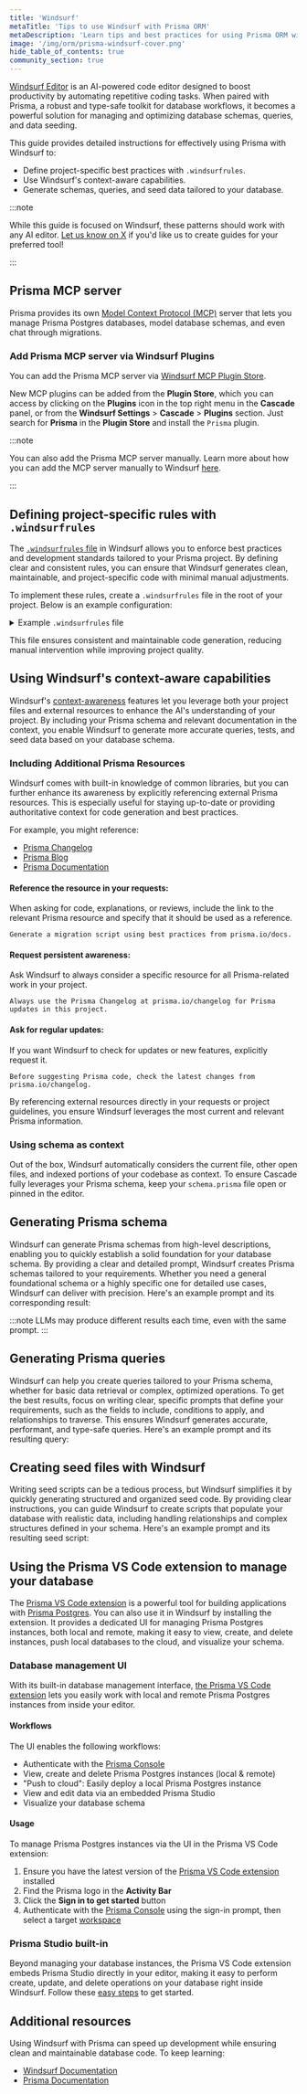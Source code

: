 ```yaml
---
title: 'Windsurf'
metaTitle: 'Tips to use Windsurf with Prisma ORM'
metaDescription: 'Learn tips and best practices for using Prisma ORM with the Windsurf AI code editor.'
image: '/img/orm/prisma-windsurf-cover.png'
hide_table_of_contents: true
community_section: true
---
```


[Windsurf Editor](https://windsurf.com/editor/) is an AI-powered code editor designed to boost productivity by automating repetitive coding tasks. When paired with Prisma, a robust and type-safe toolkit for database workflows, it becomes a powerful solution for managing and optimizing database schemas, queries, and data seeding.

This guide provides detailed instructions for effectively using Prisma with Windsurf to:

- Define project-specific best practices with `.windsurfrules`.  
- Use Windsurf's context-aware capabilities.  
- Generate schemas, queries, and seed data tailored to your database.

:::note

While this guide is focused on Windsurf, these patterns should work with any AI editor. [Let us know on X](https://pris.ly/x?utm_source=docs&utm_medium=inline_text) if you'd like us to create guides for your preferred tool!

:::

## Prisma MCP server

Prisma provides its own [Model Context Protocol (MCP)](https://modelcontextprotocol.io/introduction) server that lets you manage Prisma Postgres databases, model database schemas, and even chat through migrations. 

### Add Prisma MCP server via Windsurf Plugins

You can add the Prisma MCP server via [Windsurf MCP Plugin Store](https://docs.windsurf.com/windsurf/cascade/mcp#adding-a-new-mcp-plugin).

New MCP plugins can be added from the **Plugin Store**, which you can access by clicking on the **Plugins** icon in the top right menu in the **Cascade** panel, or from the **Windsurf Settings** > **Cascade** > **Plugins** section. Just search for **Prisma** in the **Plugin Store** and install the `Prisma` plugin.

:::note

You can also add the Prisma MCP server manually. Learn more about how you can add the MCP server manually to Windsurf [here](/postgres/integrations/mcp-server#windsurf).

:::

## Defining project-specific rules with `.windsurfrules`

The [`.windsurfrules` file](https://docs.windsurf.com/windsurf/memories#windsurfrules) in Windsurf allows you to enforce best practices and development standards tailored to your Prisma project. By defining clear and consistent rules, you can ensure that Windsurf generates clean, maintainable, and project-specific code with minimal manual adjustments.

To implement these rules, create a `.windsurfrules` file in the root of your project. Below is an example configuration:

<details>
<summary>Example <code>.windsurfrules</code> file</summary>

```text file=.windsurfrules showLineNumbers
You are a senior TypeScript/JavaScript programmer with expertise in Prisma, clean code principles, and modern backend development.
Generate code, corrections, and refactorings that comply with the following guidelines:
TypeScript General Guidelines
Basic Principles
- Use English for all code and documentation.
- Always declare explicit types for variables and functions.
  - Avoid using "any".
  - Create precise, descriptive types.
- Use JSDoc to document public classes and methods.
- Maintain a single export per file.
- Write self-documenting, intention-revealing code.
Nomenclature
- Use PascalCase for classes and interfaces.
- Use camelCase for variables, functions, methods.
- Use kebab-case for file and directory names.
- Use UPPERCASE for environment variables and constants.
- Start function names with a verb.
- Use verb-based names for boolean variables:
  - isLoading, hasError, canDelete
- Use complete words, avoiding unnecessary abbreviations.
  - Exceptions: standard abbreviations like API, URL
  - Accepted short forms: 
    - i, j for loop indices
    - err for errors
    - ctx for contexts
Functions
- Write concise, single-purpose functions.
  - Aim for less than 20 lines of code.
- Name functions descriptively with a verb.
- Minimize function complexity:
  - Use early returns.
  - Extract complex logic to utility functions.
- Leverage functional programming techniques:
  - Prefer map, filter, reduce.
  - Use arrow functions for simple operations.
  - Use named functions for complex logic.
- Use object parameters for multiple arguments.
- Maintain a single level of abstraction.
Data Handling
- Encapsulate data in composite types.
- Prefer immutability.
  - Use readonly for unchanging data.
  - Use as const for literal values.
- Validate data at the boundaries.
Error Handling
- Use specific, descriptive error types.
- Provide context in error messages.
- Use global error handling where appropriate.
- Log errors with sufficient context.
Prisma-Specific Guidelines
Schema Design
- Use meaningful, domain-driven model names.
- Leverage Prisma schema features:
  - Use @id for primary keys.
  - Use @unique for natural unique identifiers.
  - Utilize @relation for explicit relationship definitions.
- Keep schemas normalized and DRY.
- Use meaningful field names and types.
- Implement soft delete with deletedAt timestamp.
- Use Prisma's native type decorators.
Prisma Client Usage
- Always use type-safe Prisma client operations.
- Prefer transactions for complex, multi-step operations.
- Use Prisma middleware for cross-cutting concerns:
  - Logging
  - Soft delete
  - Auditing
- Handle optional relations explicitly.
- Use Prisma's filtering and pagination capabilities.
Database Migrations
- Create migrations for schema changes.
- Use descriptive migration names.
- Review migrations before applying.
- Never modify existing migrations.
- Keep migrations idempotent.
Error Handling with Prisma
- Catch and handle Prisma-specific errors:
  - PrismaClientKnownRequestError
  - PrismaClientUnknownRequestError
  - PrismaClientValidationError
- Provide user-friendly error messages.
- Log detailed error information for debugging.
Testing Prisma Code
- Use in-memory database for unit tests.
- Mock Prisma client for isolated testing.
- Test different scenarios:
  - Successful operations
  - Error cases
  - Edge conditions
- Use factory methods for test data generation.
- Implement integration tests with actual database.
Performance Considerations
- Use select and include judiciously.
- Avoid N+1 query problems.
- Use findMany with take and skip for pagination.
- Leverage Prisma's distinct for unique results.
- Profile and optimize database queries.
Security Best Practices
- Never expose raw Prisma client in APIs.
- Use input validation before database operations.
- Implement row-level security.
- Sanitize and validate all user inputs.
- Use Prisma's built-in protections against SQL injection.
Coding Style
- Keep Prisma-related code in dedicated repositories/modules.
- Separate data access logic from business logic.
- Create repository patterns for complex queries.
- Use dependency injection for Prisma services.
Code Quality
- Follow SOLID principles.
- Prefer composition over inheritance.
- Write clean, readable, and maintainable code.
- Continuously refactor and improve code structure.
Development Workflow
- Use version control (Git).
- Implement comprehensive test coverage.
- Use continuous integration.
- Perform regular code reviews.
- Keep dependencies up to date.
```

</details>

This file ensures consistent and maintainable code generation, reducing manual intervention while improving project quality.

## Using Windsurf's context-aware capabilities

Windsurf's [context-awareness](https://docs.windsurf.com/context-awareness/overview) features let you leverage both your project files and external resources to enhance the AI's understanding of your project. By including your Prisma schema and relevant documentation in the context, you enable Windsurf to generate more accurate queries, tests, and seed data based on your database schema.

### Including Additional Prisma Resources

Windsurf comes with built-in knowledge of common libraries, but you can further enhance its awareness by explicitly referencing external Prisma resources. This is especially useful for staying up-to-date or providing authoritative context for code generation and best practices.

For example, you might reference:

- [Prisma Changelog](https://www.prisma.io/changelog)  
- [Prisma Blog](https://www.prisma.io/blog)  
- [Prisma Documentation](/)

#### Reference the resource in your requests:

When asking for code, explanations, or reviews, include the link to the relevant Prisma resource and specify that it should be used as a reference.

```terminal
Generate a migration script using best practices from prisma.io/docs.
```

#### Request persistent awareness:

Ask Windsurf to always consider a specific resource for all Prisma-related work in your project.  

```terminal
Always use the Prisma Changelog at prisma.io/changelog for Prisma updates in this project.
```

#### Ask for regular updates:  

If you want Windsurf to check for updates or new features, explicitly request it.  

```terminal
Before suggesting Prisma code, check the latest changes from prisma.io/changelog.
```

By referencing external resources directly in your requests or project guidelines, you ensure Windsurf leverages the most current and relevant Prisma information.

### Using schema as context

Out of the box, Windsurf automatically considers the current file, other open files, and indexed portions of your codebase as context. To ensure Cascade fully leverages your Prisma schema, keep your `schema.prisma` file open or pinned in the editor.

## Generating Prisma schema

Windsurf can generate Prisma schemas from high-level descriptions, enabling you to quickly establish a solid foundation for your database schema. By providing a clear and detailed prompt, Windsurf creates Prisma schemas tailored to your requirements. Whether you need a general foundational schema or a highly specific one for detailed use cases, Windsurf can deliver with precision. Here's an example prompt and its corresponding result:

:::note
LLMs may produce different results each time, even with the same prompt.
:::

## Generating Prisma queries

Windsurf can help you create queries tailored to your Prisma schema, whether for basic data retrieval or complex, optimized operations. To get the best results, focus on writing clear, specific prompts that define your requirements, such as the fields to include, conditions to apply, and relationships to traverse. This ensures Windsurf generates accurate, performant, and type-safe queries. Here's an example prompt and its resulting query:

## Creating seed files with Windsurf

Writing seed scripts can be a tedious process, but Windsurf simplifies it by quickly generating structured and organized seed code. By providing clear instructions, you can guide Windsurf to create scripts that populate your database with realistic data, including handling relationships and complex structures defined in your schema. Here's an example prompt and its resulting seed script:

## Using the Prisma VS Code extension to manage your database

The [Prisma VS Code extension](https://marketplace.visualstudio.com/items?itemName=Prisma.prisma) is a powerful tool for building applications with [Prisma Postgres](/postgres). You can also use it in Windsurf by installing the extension. It provides a dedicated UI for managing Prisma Postgres instances, both local and remote, making it easy to view, create, and delete instances, push local databases to the cloud, and visualize your schema.

### Database management UI

With its built-in database management interface, [the Prisma VS Code extension](/postgres/integrations/vscode) lets you easily work with local and remote Prisma Postgres instances from inside your editor.

#### Workflows

The UI enables the following workflows:

- Authenticate with the [Prisma Console](https://console.prisma.io)
- View, create and delete Prisma Postgres instances (local & remote)
- "Push to cloud": Easily deploy a local Prisma Postgres instance
- View and edit data via an embedded Prisma Studio
- Visualize your database schema

#### Usage

To manage Prisma Postgres instances via the UI in the Prisma VS Code extension:

1. Ensure you have the latest version of the [Prisma VS Code extension](https://marketplace.visualstudio.com/items?itemName=Prisma.prisma) installed
1. Find the Prisma logo in the **Activity Bar**
1. Click the **Sign in to get started** button
1. Authenticate with the [Prisma Console](https://console.prisma.io) using the sign-in prompt, then select a target [workspace](/platform/about#workspace)

### Prisma Studio built-in

Beyond managing your database instances, the Prisma VS Code extension embeds Prisma Studio directly in your editor, making it easy to perform create, update, and delete operations on your database right inside Windsurf. Follow these [easy steps](/postgres/database/prisma-studio/studio-in-vs-code) to get started.

## Additional resources

Using Windsurf with Prisma can speed up development while ensuring clean and maintainable database code. To keep learning:

- [Windsurf Documentation](https://docs.windsurf.com/windsurf/getting-started)  
- [Prisma Documentation](/)